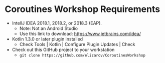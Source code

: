 Coroutines Workshop Requirements
================================

* IntellJ IDEA 2018.1, 2018.2, or 2018.3 (EAP).
  - Note: Not an Android Studio
  - Use this link to download: https://www.jetbrains.com/idea/ 
* Kotlin 1.3.0 or later plugin installed
  - Check Tools | Kotlin | Configure Plugin Updates | Check
* Check out this GitHub project to your workstation
  - `git clone https://github.com/elizarov/CoroutinesWorkshop`
   
